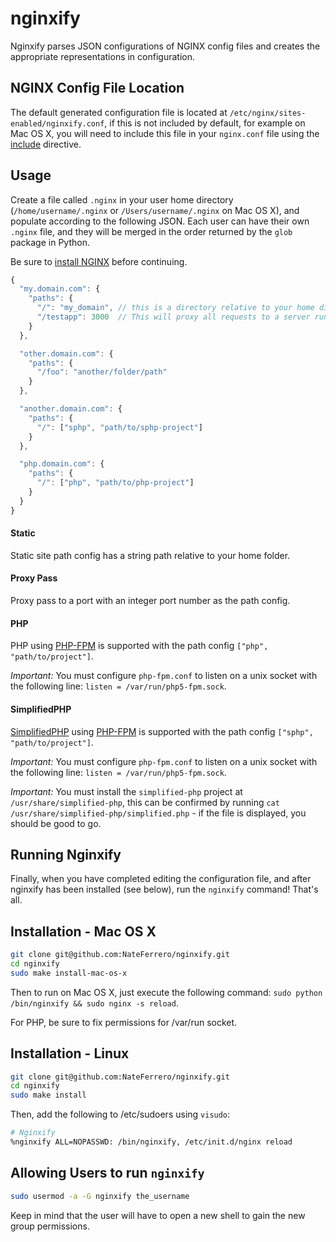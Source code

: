 nginxify
========

Nginxify parses JSON configurations of NGINX config files and creates the appropriate representations in configuration.

## NGINX Config File Location

The default generated configuration file is located at `/etc/nginx/sites-enabled/nginxify.conf`, if this is not included by default, for example on Mac OS X, you will need to include this file in your `nginx.conf` file using the [include](http://nginx.org/en/docs/ngx_core_module.html#include) directive.

## Usage

Create a file called `.nginx` in your user home directory (`/home/username/.nginx` or `/Users/username/.nginx` on Mac OS X), and populate according to the following JSON. Each user can have their own `.nginx` file, and they will be merged in the order returned by the `glob` package in Python.

Be sure to [install NGINX](http://wiki.nginx.org/Install) before continuing.

```js
{
  "my.domain.com": {
    "paths": {
      "/": "my_domain", // this is a directory relative to your home directory,
      "/testapp": 3000  // This will proxy all requests to a server running on port 3000
    }
  },

  "other.domain.com": {
    "paths": {
      "/foo": "another/folder/path"
    }
  },

  "another.domain.com": {
    "paths": {
      "/": ["sphp", "path/to/sphp-project"]
    }
  },

  "php.domain.com": {
    "paths": {
      "/": ["php", "path/to/php-project"]
    }
  }
}
```
#### Static

Static site path config has a string path relative to your home folder.

#### Proxy Pass

Proxy pass to a port with an integer port number as the path config.

#### PHP

PHP using [PHP-FPM](http://php-fpm.org/) is supported with the path config `["php", "path/to/project"]`.

*Important:* You must configure `php-fpm.conf` to listen on a unix socket with the following line: `listen = /var/run/php5-fpm.sock`.

#### SimplifiedPHP

[SimplifiedPHP](https://github.com/NateFerrero/simplified-php) using [PHP-FPM](http://php-fpm.org/) is supported with the path config `["sphp", "path/to/project"]`.

*Important:* You must configure `php-fpm.conf` to listen on a unix socket with the following line: `listen = /var/run/php5-fpm.sock`.

*Important:* You must install the `simplified-php` project at `/usr/share/simplified-php`, this can be confirmed by running `cat /usr/share/simplified-php/simplified.php` - if the file is displayed, you should be good to go.

## Running Nginxify

Finally, when you have completed editing the configuration file, and after nginxify has been installed (see below), run the `nginxify` command! That's all.

## Installation - Mac OS X

```bash
git clone git@github.com:NateFerrero/nginxify.git
cd nginxify
sudo make install-mac-os-x
```

Then to run on Mac OS X, just execute the following command: `sudo python /bin/nginxify && sudo nginx -s reload`.

For PHP, be sure to fix permissions for /var/run socket.

## Installation - Linux

```bash
git clone git@github.com:NateFerrero/nginxify.git
cd nginxify
sudo make install
```

Then, add the following to /etc/sudoers using `visudo`:

```bash
# Nginxify
%nginxify ALL=NOPASSWD: /bin/nginxify, /etc/init.d/nginx reload
```


## Allowing Users to run `nginxify`

```bash
sudo usermod -a -G nginxify the_username
```

Keep in mind that the user will have to open a new shell to gain the new group permissions.
